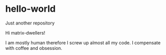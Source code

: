 # hello-world
Just another repository

Hi matrix-dwellers!

I am mostly human therefore I screw up almost all my code. I compensate with coffee and obsession.
